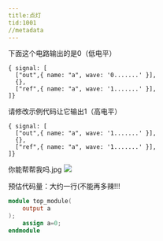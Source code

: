 ```yaml
---
title:点灯
tid:1001
//metadata
---
```


下面这个电路输出的是0（低电平）
```wavedrom
{ signal: [
  ["out",{ name: "a", wave: '0.......' }],
  {},
  ["ref",{ name: "a", wave: '1.......' }],
]}
```

请修改示例代码让它输出1（高电平）

```wavedrom
{ signal: [
  ["out",{ name: "a", wave: '1.......' }],
  {},
  ["ref",{ name: "a", wave: '1.......' }],
]}
```

你能帮帮我吗.jpg
![](/problem/1001/example.png)

预估代码量：大约一行(不能再多辣!!!
```verilog
module top_module(
    output a
);
    assign a=0;
endmodule
```
